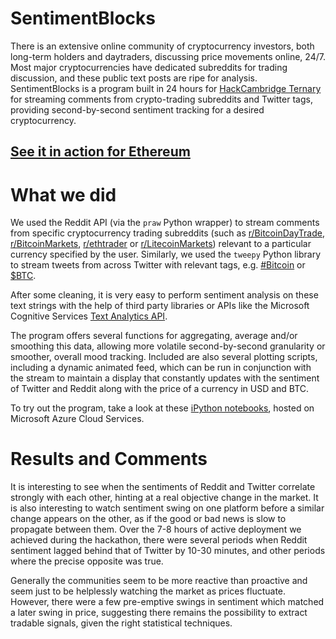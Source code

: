 # SentimentBlocks

There is an extensive online community of cryptocurrency investors, both long-term holders and daytraders, discussing price movements online, 24/7. Most major cryptocurrencies have dedicated subreddits for trading discussion, and these public text posts are ripe for analysis. SentimentBlocks is a program built in 24 hours for [HackCambridge Ternary](https://ternary.devpost.com/) for streaming comments from crypto-trading subreddits and Twitter tags, providing second-by-second sentiment tracking for a desired cryptocurrency.

## [See it in action for Ethereum](https://www.youtube.com/embed/wXkV4K7ivEk)

# What we did

We used the Reddit API (via the `praw` Python wrapper) to stream comments from specific cryptocurrency trading subreddits (such as [r/BitcoinDayTrade](https://www.reddit.com/r/BitcoinDayTrade), [r/BitcoinMarkets](https://www.reddit.com/r/BitcoinMarkets), [r/ethtrader](https://www.reddit.com/r/ethtrader) or [r/LitecoinMarkets](https://www.reddit.com/r/LitecoinMarkets)) relevant to a particular currency specified by the user. Similarly, we used the `tweepy` Python library to stream tweets from across Twitter with relevant tags, e.g. [#Bitcoin](https://twitter.com/search?q=%23bitcoin) or [$BTC](https://twitter.com/search?q=%24BTC).

After some cleaning, it is very easy to perform sentiment analysis on these text strings with the help of third party libraries or APIs like the Microsoft Cognitive Services [Text Analytics API](https://azure.microsoft.com/en-gb/services/cognitive-services/text-analytics).

The program offers several functions for aggregating, average and/or smoothing this data, allowing more volatile second-by-second granularity or smoother, overall mood tracking. Included are also several plotting scripts, including a dynamic animated feed, which can be run in conjunction with the stream to maintain a display that constantly updates with the sentiment of Twitter and Reddit along with the price of a currency in USD and BTC.

To try out the program, take a look at these [iPython notebooks](https://sentimentblocks-jamcowl.notebooks.azure.com/nb/tree), hosted on Microsoft Azure Cloud Services.

# Results and Comments

It is interesting to see when the sentiments of Reddit and Twitter correlate strongly with each other, hinting at a real objective change in the market. It is also interesting to watch sentiment swing on one platform before a similar change appears on the other, as if the good or bad news is slow to propagate between them. Over the 7-8 hours of active deployment we achieved during the hackathon, there were several periods when Reddit sentiment lagged behind that of Twitter by 10-30 minutes, and other periods where the precise opposite was true.

Generally the communities seem to be more reactive than proactive and seem just to be helplessly watching the market as prices fluctuate. However, there were a few pre-emptive swings in sentiment which matched a later swing in price, suggesting there remains the possibility to extract tradable signals, given the right statistical techniques.
